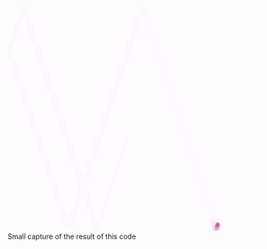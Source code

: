 ![Small capture of the result of this code](https://github.com/noemiino/Creative-coding-js/blob/master/lesson2/bounce.gif)
Small capture of the result of this code
